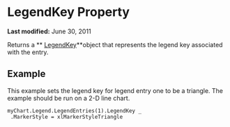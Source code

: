 
# LegendKey Property

 **Last modified:** June 30, 2011

Returns a  ** [LegendKey](ab90cb64-1f81-dfcb-7542-cba68964acba.md)**object that represents the legend key associated with the entry.

## Example

This example sets the legend key for legend entry one to be a triangle. The example should be run on a 2-D line chart.


```
myChart.Legend.LegendEntries(1).LegendKey _ 
 .MarkerStyle = xlMarkerStyleTriangle
```

